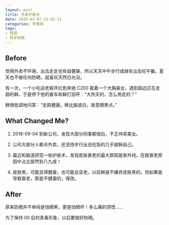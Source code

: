 ```yaml
---
layout: post
title: 外卖护肤术
date: 2019-02-07 23:45:11
categories: 宇督观
tags:
- 怪悟
- 耶乎知稣
---
```

## Before

觉得外卖不环保，出去走走也有益健康，所以天天中午步行或骑车出去吃午餐。夏天也不做任何防晒，就喜欢天然日光浴。

有一次，一个小吃店老板开红色奔驰 C200 载着一个大胸美女，遇到路边正在走路的稣，于是停下他的豪车和稣打招呼：“大热天的，怎么用走的？”

稣很低调地问答：“走路健康。稣比脑波白，故意晒黑点。”

## What Changed Me?

1. 2018-09-04 到新公司，发现大部分同事都很白，不乏帅哥美女。

2. 公司大部分人都点外卖，还坚持步行出去吃饭的几乎就稣自己。

3. 最近和脑波研究一些护肤术，发现皮肤衰老的最大原因是紫外线，在致衰老原因中占比居然到八九成！

4. 皮肤黑，可能显得健康，也可能会显老。以前稣是不嫌弃皮肤黑的。但如果是导致衰老，那是不健康的，得改。

## After

原来防晒并不单纯是怕晒黑，更是怕晒坏！多么痛的领悟……

为了保持 00 后的青春形象，以后要做好防晒。
